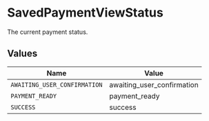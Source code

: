 # SavedPaymentViewStatus

The current payment status.


## Values

| Name                         | Value                        |
| ---------------------------- | ---------------------------- |
| `AWAITING_USER_CONFIRMATION` | awaiting_user_confirmation   |
| `PAYMENT_READY`              | payment_ready                |
| `SUCCESS`                    | success                      |